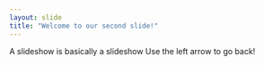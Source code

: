 ```yaml
---
layout: slide
title: "Welcome to our second slide!"
---
```

A slideshow is basically a slideshow
Use the left arrow to go back!
